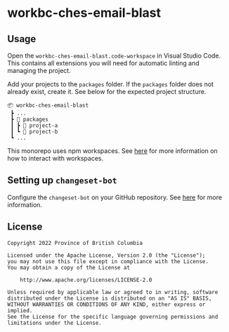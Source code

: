 # workbc-ches-email-blast


## Usage

Open the `workbc-ches-email-blast.code-workspace` in Visual Studio Code.  This contains all extensions you will need for automatic linting and managing the project.

Add your projects to the `packages` folder.  If the `packages` folder does not already exist, create it.  See below for the expected project structure.

```
📦 workbc-ches-email-blast
 ┣ ...
 ┣ 📂 packages
 ┃ ┣ 📂 project-a
 ┃ ┗ 📂 project-b
 ┗ ...
```
This monorepo uses npm workspaces.  See [here](https://docs.npmjs.com/cli/v7/using-npm/workspaces) for more information on how to interact with workspaces.

## Setting up `changeset-bot`
Configure the `changeset-bot` on your GitHub repository.  See [here](https://github.com/apps/changeset-bot) for more information.
## License

```
Copyright 2022 Province of British Columbia

Licensed under the Apache License, Version 2.0 (the "License");
you may not use this file except in compliance with the License.
You may obtain a copy of the License at

    http://www.apache.org/licenses/LICENSE-2.0

Unless required by applicable law or agreed to in writing, software
distributed under the License is distributed on an "AS IS" BASIS,
WITHOUT WARRANTIES OR CONDITIONS OF ANY KIND, either express or implied.
See the License for the specific language governing permissions and
limitations under the License.
```
